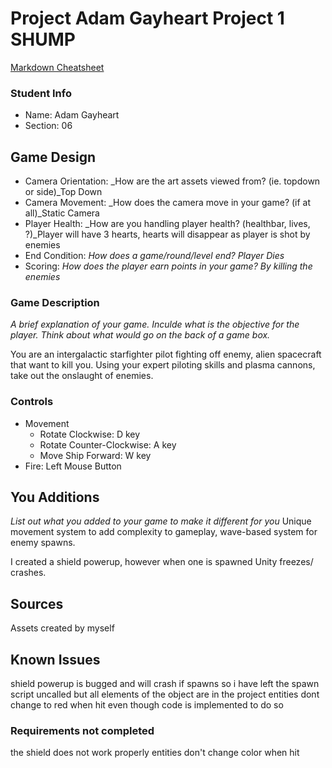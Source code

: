 ﻿# Project Adam Gayheart Project 1 SHUMP

[Markdown Cheatsheet](https://github.com/adam-p/markdown-here/wiki/Markdown-Here-Cheatsheet)

### Student Info

-   Name: Adam Gayheart
-   Section: 06

## Game Design

-   Camera Orientation: _How are the art assets viewed from? (ie. topdown or side)_Top Down
-   Camera Movement: _How does the camera move in your game? (if at all)_Static Camera
-   Player Health: _How are you handling player health? (healthbar, lives, ?)_Player will have 3 hearts, hearts will disappear as player is shot by enemies
-   End Condition: _How does a game/round/level end? Player Dies_
-   Scoring: _How does the player earn points in your game? By killing the enemies_

### Game Description

_A brief explanation of your game. Inculde what is the objective for the player. Think about what would go on the back of a game box._

You are an intergalactic starfighter pilot fighting off enemy, alien spacecraft that want to kill you. Using your expert piloting skills and plasma cannons, take out the onslaught of enemies. 

### Controls

-   Movement
    - Rotate Clockwise: D key
	- Rotate Counter-Clockwise: A key
	- Move Ship Forward: W key
-   Fire: Left Mouse Button

## You Additions

_List out what you added to your game to make it different for you_
Unique movement system to add complexity to gameplay, wave-based system for enemy spawns.

I created a shield powerup, however when one is spawned Unity freezes/ crashes.

## Sources
Assets created by myself

## Known Issues
 shield powerup is bugged and will crash if spawns so i have left the spawn script uncalled but all elements of the object are in the project
 entities dont change to red when hit even though code is implemented to do so

### Requirements not completed
the shield does not work properly
entities don't change color when hit

